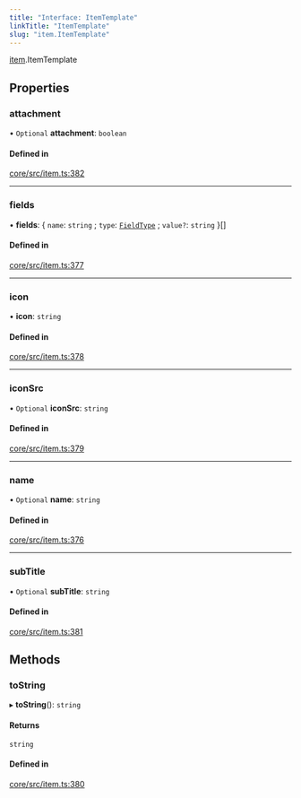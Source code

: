 ```yaml
---
title: "Interface: ItemTemplate"
linkTitle: "ItemTemplate"
slug: "item.ItemTemplate"
---
```


[item](../../modules/item).ItemTemplate

## Properties

### attachment

• `Optional` **attachment**: `boolean`

#### Defined in

[core/src/item.ts:382](https://github.com/padloc/padloc/blob/b00eb4fd/packages/core/src/item.ts#L382)

---

### fields

• **fields**: { `name`: `string` ; `type`:
[`FieldType`](../../enums/item.FieldType) ; `value?`: `string` }[]

#### Defined in

[core/src/item.ts:377](https://github.com/padloc/padloc/blob/b00eb4fd/packages/core/src/item.ts#L377)

---

### icon

• **icon**: `string`

#### Defined in

[core/src/item.ts:378](https://github.com/padloc/padloc/blob/b00eb4fd/packages/core/src/item.ts#L378)

---

### iconSrc

• `Optional` **iconSrc**: `string`

#### Defined in

[core/src/item.ts:379](https://github.com/padloc/padloc/blob/b00eb4fd/packages/core/src/item.ts#L379)

---

### name

• `Optional` **name**: `string`

#### Defined in

[core/src/item.ts:376](https://github.com/padloc/padloc/blob/b00eb4fd/packages/core/src/item.ts#L376)

---

### subTitle

• `Optional` **subTitle**: `string`

#### Defined in

[core/src/item.ts:381](https://github.com/padloc/padloc/blob/b00eb4fd/packages/core/src/item.ts#L381)

## Methods

### toString

▸ **toString**(): `string`

#### Returns

`string`

#### Defined in

[core/src/item.ts:380](https://github.com/padloc/padloc/blob/b00eb4fd/packages/core/src/item.ts#L380)
